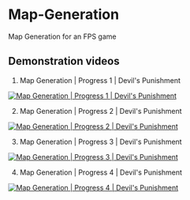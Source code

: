 # Map-Generation
Map Generation for an FPS game

## Demonstration videos

1. Map Generation | Progress 1 | Devil's Punishment

[![Map Generation | Progress 1 | Devil's Punishment](http://img.youtube.com/vi/XQIEtSz7Iko/0.jpg)](http://www.youtube.com/watch?v=XQIEtSz7Iko "Map Generation | Progress 1 | Devil's Punishment")


2. Map Generation | Progress 2 | Devil's Punishment

[![Map Generation | Progress 2 | Devil's Punishment](http://img.youtube.com/vi/ZtlTJghFav8/0.jpg)](http://www.youtube.com/watch?v=ZtlTJghFav8 "Map Generation | Progress 2 | Devil's Punishment")


3. Map Generation | Progress 3 | Devil's Punishment

[![Map Generation | Progress 3 | Devil's Punishment](http://img.youtube.com/vi/LuOB8Yx8UOo/0.jpg)](http://www.youtube.com/watch?v=LuOB8Yx8UOo "Map Generation | Progress 3 | Devil's Punishment")


4. Map Generation | Progress 4 | Devil's Punishment

[![Map Generation | Progress 4 | Devil's Punishment](http://img.youtube.com/vi/Nmt87blZdnU/0.jpg)](http://www.youtube.com/watch?v=Nmt87blZdnU "Map Generation | Progress 4 | Devil's Punishment")
